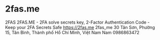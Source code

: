 # 2fas.me
2FAS
2FAS.ME - 2FA solve secrets key,  2-Factor Authentication Code - Keep your 2FA Secrets Safe
https://2fas.me
2fas_me
30 Tân Sơn, Phường 15, Tân Bình, Thành phố Hồ Chí Minh, Việt Nam
Nam
0986863472
